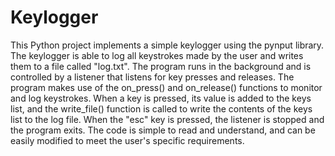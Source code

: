 # Keylogger

This Python project implements a simple keylogger using the pynput library. The keylogger is able to log all keystrokes made by the user and writes them to a file called "log.txt". The program runs in the background and is controlled by a listener that listens for key presses and releases. 
The program makes use of the on_press() and on_release() functions to monitor and log keystrokes. When a key is pressed, its value is added to the keys list, and the write_file() function is called to write the contents of the keys list to the log file. When the "esc" key is pressed, the listener is stopped and the program exits. 
The code is simple to read and understand, and can be easily modified to meet the user's specific requirements.
